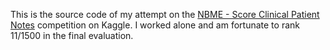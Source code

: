 This is the source code of my attempt on the  [NBME - Score Clinical Patient Notes](https://www.kaggle.com/c/nbme-score-clinical-patient-notes) competition on Kaggle. I worked alone and am fortunate to rank 11/1500 in the final evaluation.
